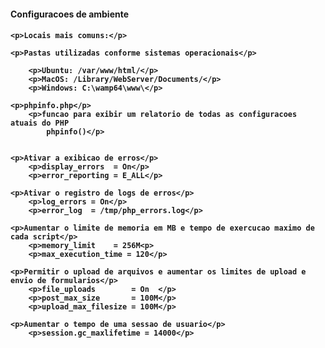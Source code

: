 <h4>Configuracoes de ambiente<h4>

	<p>Locais mais comuns:</p>

	<p>Pastas utilizadas conforme sistemas operacionais</p>

		<p>Ubuntu: /var/www/html/</p>
		<p>MacOS: /Library/WebServer/Documents/</p>
		<p>Windows: C:\wamp64\www\</p>
    
    <p>phpinfo.php</p>
        <p>funcao para exibir um relatorio de todas as configuracoes atuais do PHP 
            phpinfo()</p> 
        
        
    <p>Ativar a exibicao de erros</p>
        <p>display_errors  = On</p>
        <p>error_reporting = E_ALL</p>

    <p>Ativar o registro de logs de erros</p> 
        <p>log_errors = On</p>
        <p>error_log  = /tmp/php_errors.log</p>

    <p>Aumentar o limite de memoria em MB e tempo de exercucao maximo de cada script</p>
        <p>memory_limit    = 256M<p>
        <p>max_execution_time = 120</p>

    <p>Permitir o upload de arquivos e aumentar os limites de upload e envio de formularios</p>
        <p>file_uploads        = On  </p>
        <p>post_max_size       = 100M</p>
        <p>upload_max_filesize = 100M</p> 

    <p>Aumentar o tempo de uma sessao de usuario</p>  
        <p>session.gc_maxlifetime = 14000</p>                   
        

